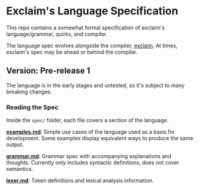 # Exclaim's Language Specification

This repo contains a somewhat formal specification of exclaim's language/grammar, quirks, and compiler.  
  
The language spec evolves alongside the compiler, [exclaim](https://github.com/Jakob-Strobl/exclaim). At times, exclaim's spec may be ahead or behind the compiler.

## Version: Pre-release 1

The language is in the early stages and untested, so it's subject to many breaking changes.  

### Reading the Spec

Inside the ```spec/``` folder, each file covers a section of the language.

**[examples.md](spec/examples.md)**: Simple use cases of the language used as a basis for development. Some examples display equivalent ways to produce the same output.  

**[grammar.md](spec/grammar.md)**: Grammar spec with accompanying explanations and thoughts. Currently only includes syntactic definitions, does not cover semantics.  

**[lexer.md](spec/lexer.md)**: Token definitions and lexical analysis information.  
